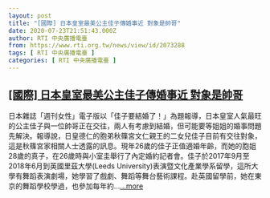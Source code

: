 ```yaml
---
layout: post
title: "[國際] 日本皇室最美公主佳子傳婚事近 對象是帥哥"
date: 2020-07-23T21:51:43.000Z
author: RTI 中央廣播電臺
from: https://www.rti.org.tw/news/view/id/2073288
tags: [ RTI 中央廣播電臺 ]
categories: [ RTI 中央廣播電臺 ]
---
```

<!--1595541103000-->
[[國際] 日本皇室最美公主佳子傳婚事近 對象是帥哥](https://www.rti.org.tw/news/view/id/2073288)
------

<div>
日本雜誌「週刊女性」電子版以「佳子要結婚了！」為題報導，日本皇室人氣最旺的公主佳子與一位帥哥正在交往，兩人有考慮到結婚，但可能要等姐姐的婚事問題先解決。報導說，日皇德仁的胞弟秋篠宮文仁親王的二女兒佳子目前有交往對象，這是秋篠宮家相關人士透露的訊息。現年26歲的佳子正值適婚年齡，而她的胞姐28歲的真子，在26歲時與小室圭舉行了內定婚約記者會。佳子於2017年9月至2018年6月到英國里茲大學(Leeds University)表演暨文化產業學系留學，這所大學有舞蹈表演劇場，她學習了戲劇、舞蹈等舞台藝術課程。赴英國留學前，她在東京的舞蹈學校學過，也參加每年約...<a target="_blank" href="https://www.rti.org.tw/news/view/id/2073288">...more</a>
</div>
